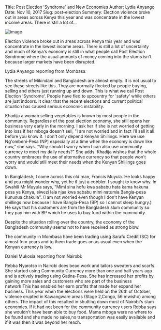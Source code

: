 Title: Post Election 'Syndrome' and New Economies
Author: Lydia Anyango
Date: Nov 10, 2017
Slug: post-election
Summary: Election violence broke out in areas across Kenya this year and was concentrate in the lowest income areas. There is still a lot of...

![image](images/blog/post-election1.webp)

Election violence broke out in areas across Kenya this year and was
concentrate in the lowest income areas. There is still a lot of
uncertainty and much of Kenya's economy is still in what people call
Post Election Syndrome where the usual amounts of money coming into the
slums isn't because larger markets have been disrupted.

Lydia Anyango reporting from Mombasa:

The streets of Mikindani and Bangladesh are almost empty. It is not
usual to see these streets like this. They are normally flocked by
people buying, selling and others just running up and down. This is what
we call Post Election 'Syndrome'. People have fled to upcountry for
'safety' while others are just indoors. It clear that the recent
elections and current political situation has caused serious economic
instability.

Khadija a woman selling vegetables is known by most people in the
community. Regardless of the post election economy, she still opens her
business very early in the morning. I ask her if she is not worried of
getting into loss if her mboga doesn't sell, "I am not worried and in
fact I'll sell it all before you know it. I don't only depend Kenyan
Shillings. Here we use Ng'ombeni-Pesa (NP) especially at a time when the
economy is down like now," she says. "Why should I worry when I can also
use community currency to meet my daily needs?" She adds. Khadija wishes
that the whole country embraces the use of alternative currency so that
people won't worry and would still meet their needs when the Kenyan
Shillings goes down.

In Bangladesh, I come across this old man, Francis Muyula. He looks
happy and you might wonder why, yet he if just a cobbler. I sought to
know why. In Swahili Mr Muyula says, "Mimi sina hofu kwa sababu hata
kama hakuna pesa ya Kenya, siwezi lala njaa kwa sababu mimi natumia
Bangla-pesa kununua chakula". (I am not worried even though I don't have
Kenyan shillings now because I have Bangla-Pesa (BP) so I cannot sleep
hungry.) He says that his customers are from the Bangladesh slum
community so they pay him with BP which he uses to buy food within the
community.

Despite the situation rolling over the country, the economy of the
Bangladesh community seems not to have received as strong blow.

The community in Mombasa have been trading using Sarafu Credit (SC) for
almost four years and to them trade goes on as usual even when the
Kenyan currency is low.

Daniel Mukosia reporting from Nairobi:

Rebba Nyarotso in Nairobi does bead work and tailors sweaters and
scarfs. She started using Community Currency more than one and half
years ago and is actively trading using Gatina-Pesa. She has increased
her profits by gaining more sales and customers who are part of the
business network.This has enabled her earn profits that made her expand
her business. This year when the elections were held on the 26th of
October, violence erupted in Kawangware areas (Stage 2,Congo, 56 mwisho)
among others. The impact of this resulted in shutting down most of
Nairobi's slum economies. If it had not been for the community currency
users Rebba says she wouldn't have been able to buy food. Mama mboga
were no where to be found and she made no sales,no transportation was
easily available and if it was,then it was beyond her reach.
